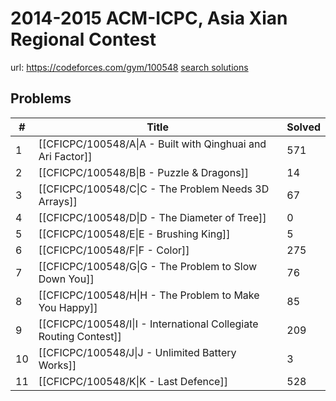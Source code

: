 # 2014-2015 ACM-ICPC, Asia Xian Regional Contest

url: https://codeforces.com/gym/100548
[search solutions](https://www.google.com/search?q=Solution+OR+題解+2014-2015+ACM-ICPC,+Asia+Xian+Regional+Contest)

## Problems

| # | Title | Solved |
| --- | --- | --- |
|1|[[CFICPC/100548/A\|A - Built with Qinghuai and Ari Factor]]|571|
|2|[[CFICPC/100548/B\|B - Puzzle & Dragons]]|14|
|3|[[CFICPC/100548/C\|C - The Problem Needs 3D Arrays]]|67|
|4|[[CFICPC/100548/D\|D - The Diameter of Tree]]|0|
|5|[[CFICPC/100548/E\|E - Brushing King]]|5|
|6|[[CFICPC/100548/F\|F - Color]]|275|
|7|[[CFICPC/100548/G\|G - The Problem to Slow Down You]]|76|
|8|[[CFICPC/100548/H\|H - The Problem to Make You Happy]]|85|
|9|[[CFICPC/100548/I\|I - International Collegiate Routing Contest]]|209|
|10|[[CFICPC/100548/J\|J - Unlimited Battery Works]]|3|
|11|[[CFICPC/100548/K\|K - Last Defence]]|528|
